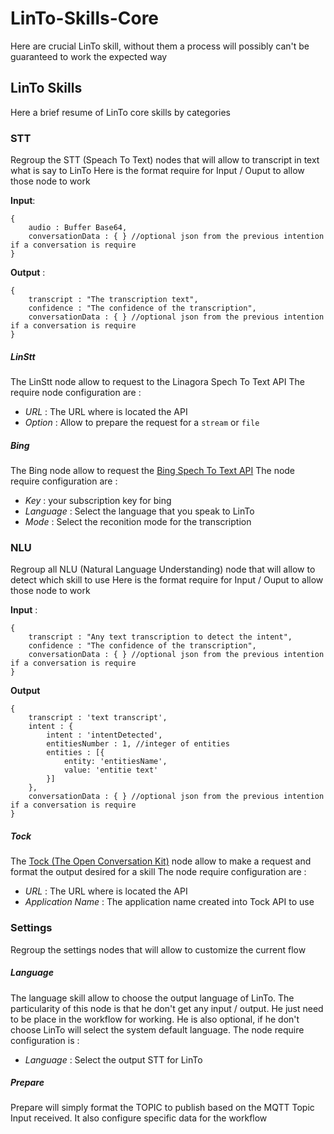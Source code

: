 # LinTo-Skills-Core
Here are crucial LinTo skill, without them a process will possibly can't be guaranteed to work the expected way

## LinTo Skills
Here a brief resume of LinTo core skills by categories

### STT
Regroup the STT (Speach To Text) nodes that will allow to transcript in text what is say to LinTo
Here is the format require for Input / Ouput to allow those node to work

**Input**:
```
{
    audio : Buffer Base64,
    conversationData : { } //optional json from the previous intention if a conversation is require
}
```

**Output** :
```
{
    transcript : "The transcription text",
    confidence : "The confidence of the transcription",
    conversationData : { } //optional json from the previous intention if a conversation is require
}
```
##### LinStt
The LinStt node allow to request to the Linagora Spech To Text API
The require node configuration are :
-  _URL_ : The URL where is located the API
-  _Option_ : Allow to prepare the request for a `stream` or `file`

##### Bing
The Bing node allow to request the [Bing Spech To Text API](https://docs.microsoft.com/en-us/azure/cognitive-services/speech/home)
The node require configuration are :
-  _Key_ : your subscription key for bing
-  _Language_ : Select the language that you speak to LinTo
-  _Mode_ : Select the reconition mode for the transcription

### NLU
Regroup all NLU (Natural Language Understanding) node that will allow to detect which skill to use
Here is the format require for Input / Ouput to allow those node to work

**Input** :
```
{
    transcript : "Any text transcription to detect the intent",
    confidence : "The confidence of the transcription",
    conversationData : { } //optional json from the previous intention if a conversation is require
}
```

**Output**
```
{ 
    transcript : 'text transcript',
    intent : {
        intent : 'intentDetected',
        entitiesNumber : 1, //integer of entities
        entities : [{
            entity: 'entitiesName',
            value: 'entitie text'
        }]
    },
    conversationData : { } //optional json from the previous intention if a conversation is require
}

```

##### Tock
The [Tock (The Open Conversation Kit)](https://voyages-sncf-technologies.github.io/tock/fr/) node allow to make a request and format the output desired for a skill
The node require configuration are :
-  _URL_ : The URL where is located the API
-  _Application Name_ : The application name created into Tock API to use

### Settings
Regroup the settings nodes that will allow to customize the current flow

##### Language
The language skill allow to choose the output language of LinTo. The particularity of this node is that he don't get any input / output. He just need to be place in the workflow for working. He is also optional, if he don't choose LinTo will select the system default language.
The node require configuration is :
-  _Language_ : Select the output STT for LinTo

##### Prepare
Prepare will simply format the TOPIC to publish based on the MQTT Topic Input received.
It also configure specific data for the workflow